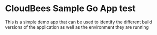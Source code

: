 # CloudBees Sample Go App test

This is a simple demo app that can be used to identify the different build versions of the application as well as the environment they are running 
